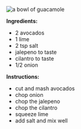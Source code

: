 ![a bowl of guacamole](https://codimd.carpentries.org/uploads/upload_9293f5121bdd3017e90540341592f6b0.png)

**Ingredients:**

* 2 avocados
* 1 lime
* 2 tsp salt
* jalepeno to taste
* cilantro to taste
* 1/2 onion

**Instructions:**

* cut and mash avocados
* chop onion
* chop the jalepeno
* chop the cilantro
* squeeze lime
* add salt
and mix well
